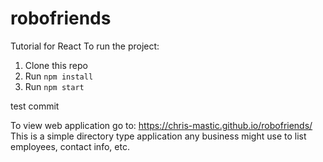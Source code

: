 # robofriends
Tutorial for React
To run the project:

1. Clone this repo
2. Run `npm install`
3. Run `npm start`

test commit

To view web application go to: https://chris-mastic.github.io/robofriends/
This is a simple directory type application any business might use to list employees, contact info, etc.

